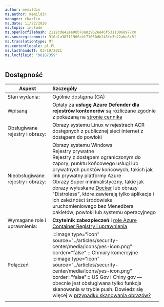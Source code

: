 ```yaml
---
author: memildin
ms.author: memildin
manager: rkarlin
ms.date: 11/22/2020
ms.topic: include
ms.openlocfilehash: 2112cde42ee00b78a82962ee46f53110068977c0
ms.sourcegitcommit: 910a1a38711966cb171050db245fc3b22abc8c5f
ms.translationtype: MT
ms.contentlocale: pl-PL
ms.lasthandoff: 03/19/2021
ms.locfileid: "98187359"
---
```

## <a name="availability"></a>Dostępność

|Aspekt|Szczegóły|
|----|:----|
|Stan wydania:|Ogólnie dostępna (GA)|
|Wpisaną|Opłaty za **usługę Azure Defender dla rejestrów kontenerów** są rozliczane zgodnie z pokazaną na [stronie cennika](../articles/security-center/security-center-pricing.md)|
|Obsługiwane rejestry i obrazy:|Obrazy systemu Linux w rejestrach ACR dostępnych z publicznej sieci Internet z dostępem do powłoki|
|Nieobsługiwane rejestry i obrazy:|Obrazy systemu Windows<br>Rejestry prywatne<br>Rejestry z dostępem ograniczonym do zapory, punktu końcowego usługi lub prywatnych punktów końcowych, takich jak link prywatny platformy Azure<br>Obrazy Super minimalistyczny, takie jak obrazy wyłuskane [Docker](https://hub.docker.com/_/scratch/) lub obrazy "Distroless", które zawierają tylko aplikacje i ich zależności środowiska uruchomieniowego bez Menedżera pakietów, powłoki lub systemu operacyjnego|
|Wymagane role i uprawnienia:|**Czytelnik zabezpieczeń** i [role Azure Container Registry i uprawnienia](../articles/container-registry/container-registry-roles.md)|
|Połączeń|:::image type="icon" source="../articles/security-center/media/icons/yes-icon.png" border="false"::: Chmury komercyjne<br>:::image type="icon" source="../articles/security-center/media/icons/yes-icon.png" border="false"::: US Gov i Chiny gov — obecnie jest obsługiwana tylko funkcja skanowania w trybie push. Dowiedz się więcej w [przypadku skanowania obrazów?](../articles/security-center/defender-for-container-registries-introduction.md#when-are-images-scanned)|
|||